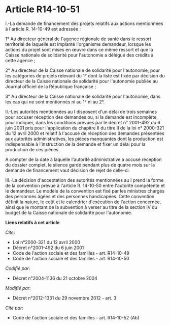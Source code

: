 # Article R14-10-51

I.-La demande de financement des projets relatifs aux actions mentionnées à l'article R. 14-10-49 est adressée : 

1° Au directeur général de l'agence régionale de santé dans le ressort territorial de laquelle est implanté l'organisme
demandeur, lorsque les actions du projet sont mises en œuvre dans ce même ressort et que la Caisse nationale de solidarité
pour l'autonomie a délégué des crédits à cette agence ; 

2° Au directeur de la Caisse nationale de solidarité pour l'autonomie, pour les catégories de projets relevant du 1° dont la
liste est fixée par décision du directeur de la Caisse nationale de solidarité pour l'autonomie publiée au Journal officiel
de la République française ; 

3° Au directeur de la Caisse nationale de solidarité pour l'autonomie, dans les cas qui ne sont mentionnés ni au 1° ni au
2°. 

II.-Les autorités mentionnées au I disposent d'un délai de trois semaines pour accuser réception des demandes ou, si la
demande est incomplète, pour indiquer, dans les conditions prévues par le décret n° 2001-492 du 6 juin 2001 pris pour
l'application du chapitre II du titre II de la loi n° 2000-321 du 12 avril 2000 et relatif à l'accusé de réception des
demandes présentées aux autorités administratives, les pièces manquantes dont la production est indispensable à l'instruction
de la demande et fixer un délai pour la production de ces pièces. 

A compter de la date à laquelle l'autorité administrative a accusé réception du dossier complet, le silence gardé pendant
plus de quatre mois sur la demande de financement vaut décision de rejet de celle-ci. 

III.-La décision d'acceptation des autorités mentionnées au I prend la forme de la convention prévue à l'article R. 14-10-50
entre l'autorité compétente et le demandeur. Le modèle de la convention est fixé par les ministres chargés des personnes
âgées et des personnes handicapées. Cette convention définit la nature, le coût et le calendrier d'exécution de l'action
concernée, ainsi que le montant de la subvention à verser au titre de la section IV du budget de la Caisse nationale de
solidarité pour l'autonomie.

**Liens relatifs à cet article**

_Cite_:

  - Loi n°2000-321 du 12 avril 2000
  - Décret n°2001-492 du 6 juin 2001
  - Code de l'action sociale et des familles - art. R14-10-49
  - Code de l'action sociale et des familles - art. R14-10-50

_Codifié par_:

  - Décret n°2004-1136 du 21 octobre 2004

_Modifié par_:

  - Décret n°2012-1331 du 29 novembre 2012 - art. 3

_Cité par_:

  - Code de l'action sociale et des familles - art. R14-10-52 (Ab)

